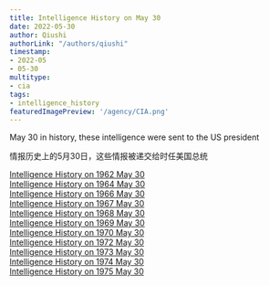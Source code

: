 ```yaml
---
title: Intelligence History on May 30
date: 2022-05-30
author: Qiushi 
authorLink: "/authors/qiushi"
timestamp: 
- 2022-05
- 05-30
multitype: 
- cia
tags: 
- intelligence_history
featuredImagePreview: '/agency/CIA.png'
---
```



May 30 in history, these intelligence were sent to the US president

情报历史上的5月30日，这些情报被递交给时任美国总统

<!--more-->







[Intelligence History on 1962 May 30](/dailybrief/1962-05-30)   
[Intelligence History on 1964 May 30](/dailybrief/1964-05-30)   
[Intelligence History on 1966 May 30](/dailybrief/1966-05-30)   
[Intelligence History on 1967 May 30](/dailybrief/1967-05-30)   
[Intelligence History on 1968 May 30](/dailybrief/1968-05-30)   
[Intelligence History on 1969 May 30](/dailybrief/1969-05-30)   
[Intelligence History on 1970 May 30](/dailybrief/1970-05-30)   
[Intelligence History on 1972 May 30](/dailybrief/1972-05-30)   
[Intelligence History on 1973 May 30](/dailybrief/1973-05-30)   
[Intelligence History on 1974 May 30](/dailybrief/1974-05-30)   
[Intelligence History on 1975 May 30](/dailybrief/1975-05-30)   
